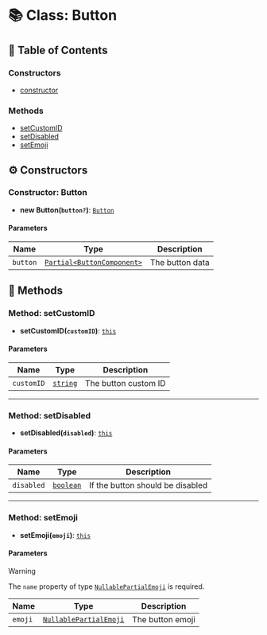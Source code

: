 # 📚 Class: Button

## 📜 Table of Contents

### Constructors

- [constructor](#constructor-button)

### Methods

- [setCustomID](#method-setcustomid)
- [setDisabled](#method-setdisabled)
- [setEmoji](#method-setemoji)

## ⚙️ Constructors

### Constructor: Button

- **new Button(`button?`)**: [`Button`](Button.md)

#### Parameters

| Name     | Type                                             | Description     |
| -------- | ------------------------------------------------ | --------------- |
| `button` | [`Partial<ButtonComponent>`][ButtonComponentURL] | The button data |

## 🔧 Methods

### Method: setCustomID

- **setCustomID(`customID`)**: [`this`][ThisURL]

#### Parameters

| Name       | Type                  | Description          |
| ---------- | --------------------- | -------------------- |
| `customID` | [`string`][StringURL] | The button custom ID |

---

### Method: setDisabled

- **setDisabled(`disabled`)**: [`this`][ThisURL]

#### Parameters

| Name       | Type                    | Description                      |
| ---------- | ----------------------- | -------------------------------- |
| `disabled` | [`boolean`][BooleanURL] | If the button should be disabled |

---

### Method: setEmoji

- **setEmoji(`emoji`)**: [`this`][ThisURL]

#### Parameters

> [!WARNING]
> The `name` property of type [`NullablePartialEmoji`][NullablePartialEmojiURL] is required.

| Name    | Type                                              | Description      |
| ------- | ------------------------------------------------- | ---------------- |
| `emoji` | [`NullablePartialEmoji`][NullablePartialEmojiURL] | The button emoji |

[ThisURL]: https://developer.mozilla.org/en-US/docs/Web/JavaScript/Reference/Global_Objects/This
[StringURL]: https://developer.mozilla.org/en-US/docs/Web/JavaScript/Reference/Global_Objects/String
[BooleanURL]: https://developer.mozilla.org/en-US/docs/Web/JavaScript/Reference/Global_Objects/Boolean
[ButtonComponentURL]: https://docs.oceanic.ws/dev/types/Types_Channels.ButtonComponent.html
[NullablePartialEmojiURL]: https://docs.oceanic.ws/dev/interfaces/Types_Guilds.NullablePartialEmoji.html
